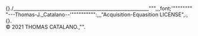 {}./_________________________________________________________""",,,font;'"""""""""---Thomas-J._Catalano--'"""""""""":,,,"Acquisition-Equasition LICENSE",.,{}.\
© 2021 THOMAS CATALANO.,"".
